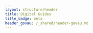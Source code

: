 ```yaml
---
layout: structure/header
title: Digital Guides
title_badge: beta
header_govau: /_shared/header-govau.md
---
```

